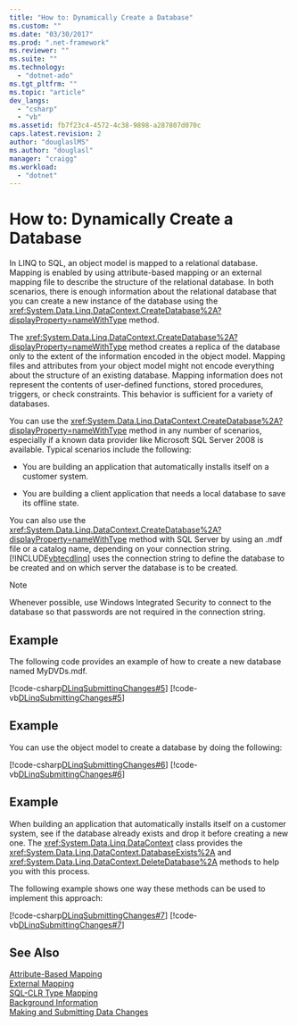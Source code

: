 ```yaml
---
title: "How to: Dynamically Create a Database"
ms.custom: ""
ms.date: "03/30/2017"
ms.prod: ".net-framework"
ms.reviewer: ""
ms.suite: ""
ms.technology: 
  - "dotnet-ado"
ms.tgt_pltfrm: ""
ms.topic: "article"
dev_langs: 
  - "csharp"
  - "vb"
ms.assetid: fb7f23c4-4572-4c38-9898-a287807d070c
caps.latest.revision: 2
author: "douglaslMS"
ms.author: "douglasl"
manager: "craigg"
ms.workload: 
  - "dotnet"
---
```

# How to: Dynamically Create a Database
In LINQ to SQL, an object model is mapped to a relational database. Mapping is enabled by using attribute-based mapping or an external mapping file to describe the structure of the relational database. In both scenarios, there is enough information about the relational database that you can create a new instance of the database using the <xref:System.Data.Linq.DataContext.CreateDatabase%2A?displayProperty=nameWithType> method.  
  
 The <xref:System.Data.Linq.DataContext.CreateDatabase%2A?displayProperty=nameWithType> method creates a replica of the database only to the extent of the information encoded in the object model. Mapping files and attributes from your object model might not encode everything about the structure of an existing database. Mapping information does not represent the contents of user-defined functions, stored procedures, triggers, or check constraints. This behavior is sufficient for a variety of databases.  
  
 You can use the <xref:System.Data.Linq.DataContext.CreateDatabase%2A?displayProperty=nameWithType> method in any number of scenarios, especially if a known data provider like Microsoft SQL Server 2008 is available. Typical scenarios include the following:  
  
-   You are building an application that automatically installs itself on a customer system.  
  
-   You are building a client application that needs a local database to save its offline state.  
  
 You can also use the <xref:System.Data.Linq.DataContext.CreateDatabase%2A?displayProperty=nameWithType> method with SQL Server by using an .mdf file or a catalog name, depending on your connection string. [!INCLUDE[vbtecdlinq](../../../../../../includes/vbtecdlinq-md.md)] uses the connection string to define the database to be created and on which server the database is to be created.  
  
> [!NOTE]
>  Whenever possible, use Windows Integrated Security to connect to the database so that passwords are not required in the connection string.  
  
## Example  
 The following code provides an example of how to create a new database named MyDVDs.mdf.  
  
 [!code-csharp[DLinqSubmittingChanges#5](../../../../../../samples/snippets/csharp/VS_Snippets_Data/DLinqSubmittingChanges/cs/Program.cs#5)]
 [!code-vb[DLinqSubmittingChanges#5](../../../../../../samples/snippets/visualbasic/VS_Snippets_Data/DLinqSubmittingChanges/vb/Module1.vb#5)]  
  
## Example  
 You can use the object model to create a database by doing the following:  
  
 [!code-csharp[DLinqSubmittingChanges#6](../../../../../../samples/snippets/csharp/VS_Snippets_Data/DLinqSubmittingChanges/cs/Program.cs#6)]
 [!code-vb[DLinqSubmittingChanges#6](../../../../../../samples/snippets/visualbasic/VS_Snippets_Data/DLinqSubmittingChanges/vb/Module1.vb#6)]  
  
## Example  
 When building an application that automatically installs itself on a  customer system, see if the database already exists and drop it before creating a new one. The <xref:System.Data.Linq.DataContext> class provides the <xref:System.Data.Linq.DataContext.DatabaseExists%2A> and <xref:System.Data.Linq.DataContext.DeleteDatabase%2A> methods to help you with this process.  
  
 The following example shows one way these methods can be used to implement this approach:  
  
 [!code-csharp[DLinqSubmittingChanges#7](../../../../../../samples/snippets/csharp/VS_Snippets_Data/DLinqSubmittingChanges/cs/Program.cs#7)]
 [!code-vb[DLinqSubmittingChanges#7](../../../../../../samples/snippets/visualbasic/VS_Snippets_Data/DLinqSubmittingChanges/vb/Module1.vb#7)]  
  
## See Also  
 [Attribute-Based Mapping](../../../../../../docs/framework/data/adonet/sql/linq/attribute-based-mapping.md)  
 [External Mapping](../../../../../../docs/framework/data/adonet/sql/linq/external-mapping.md)  
 [SQL-CLR Type Mapping](../../../../../../docs/framework/data/adonet/sql/linq/sql-clr-type-mapping.md)  
 [Background Information](../../../../../../docs/framework/data/adonet/sql/linq/background-information.md)  
 [Making and Submitting Data Changes](../../../../../../docs/framework/data/adonet/sql/linq/making-and-submitting-data-changes.md)
